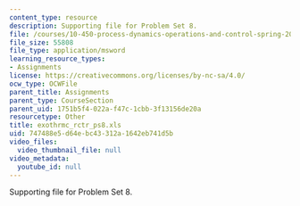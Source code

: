 ```yaml
---
content_type: resource
description: Supporting file for Problem Set 8.
file: /courses/10-450-process-dynamics-operations-and-control-spring-2006/747488e5d64ebc43312a1642eb741d5b_exothrmc_rctr_ps8.xls
file_size: 55808
file_type: application/msword
learning_resource_types:
- Assignments
license: https://creativecommons.org/licenses/by-nc-sa/4.0/
ocw_type: OCWFile
parent_title: Assignments
parent_type: CourseSection
parent_uid: 1751b5f4-022a-f47c-1cbb-3f13156de20a
resourcetype: Other
title: exothrmc_rctr_ps8.xls
uid: 747488e5-d64e-bc43-312a-1642eb741d5b
video_files:
  video_thumbnail_file: null
video_metadata:
  youtube_id: null
---
```

Supporting file for Problem Set 8.